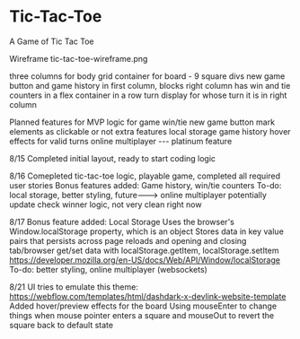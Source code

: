 # Tic-Tac-Toe
A Game of Tic Tac Toe

Wireframe
tic-tac-toe-wireframe.png

three columns for body
grid container for board - 9 square divs
new game button and game history in first column, blocks
right column has win and tie counters in a flex container in a row
turn display for whose turn it is in right column

Planned features
for MVP
    logic for game win/tie
    new game button
    mark elements as clickable or not
extra features
    local storage
    game history
    hover effects for valid turns
    online multiplayer --- platinum feature

8/15
Completed initial layout, ready to start coding logic

8/16
Comepleted tic-tac-toe logic, playable game, completed all required user stories
Bonus features added: Game history, win/tie counters
To-do: local storage, better styling, future---> online multiplayer
    potentially update check winner logic, not very clean right now

8/17
Bonus feature added: Local Storage
    Uses the browser's Window.localStorage property, which is an object
    Stores data in key value pairs that persists across page reloads and opening and closing tab/browser
    get/set data with localStorage.getItem, localStorage.setItem
    https://developer.mozilla.org/en-US/docs/Web/API/Window/localStorage
To-do: better styling, online multiplayer (websockets)

8/21
UI tries to emulate this theme: https://webflow.com/templates/html/dashdark-x-devlink-website-template
Added hover/preview effects for the board
    Using mouseEnter to change things when mouse pointer enters a square
    and mouseOut to revert the square back to default state